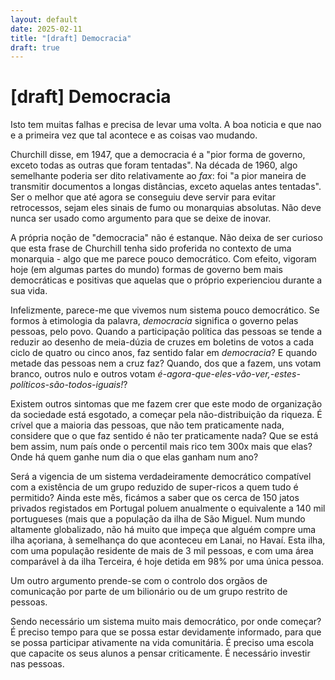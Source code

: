 ```yaml
---
layout: default
date: 2025-02-11
title: "[draft] Democracia"
draft: true
---
```

# [draft] Democracia 

Isto tem muitas falhas e precisa de levar uma volta. A boa noticia e que nao e a
primeira vez que tal acontece e as coisas vao mudando.

Churchill disse, em 1947, que a democracia é a "pior forma de governo, exceto todas as
outras que foram tentadas". Na década de 1960, algo semelhante poderia ser dito
relativamente ao _fax_: foi "a pior maneira de transmitir documentos a longas
distâncias, exceto aquelas antes tentadas". Ser o melhor que até agora se
conseguiu deve servir para evitar retrocessos, sejam eles sinais de fumo ou
monarquias absolutas. Não deve nunca ser usado como argumento para que se deixe
de inovar.

A própria noção de "democracia" não é estanque. Não deixa de ser curioso que
esta frase de Churchill tenha sido proferida no contexto de uma monarquia - algo
que me parece pouco democrático. Com efeito, vigoram hoje (em algumas partes do
mundo) formas de governo bem mais democráticas e positivas que aquelas que o
próprio experienciou durante a sua vida.

Infelizmente, parece-me que vivemos num sistema pouco democrático. Se formos à
etimologia da palavra, _democracia_ significa o governo pelas pessoas, pelo
povo. Quando a participação política das pessoas se tende a reduzir ao desenho
de meia-dúzia de cruzes em boletins de votos a cada ciclo de quatro ou cinco anos,
faz sentido falar em _democracia_? E quando metade das pessoas nem a cruz faz?
Quando, dos que a fazem, uns votam branco, outros nulo e outros votam
_é-agora-que-eles-vão-ver,-estes-políticos-são-todos-iguais!_?

Existem outros sintomas que me fazem crer que este modo de organização da
sociedade está esgotado, a começar pela não-distribuição da riqueza. É crível
que a maioria das pessoas, que não tem praticamente nada, considere que o que
faz sentido é não ter praticamente nada? Que se está bem assim, num país onde o
percentil mais rico tem 300x mais que elas? Onde há quem ganhe num dia o que
elas ganham num ano?

Será a vigencia de um sistema verdadeiramente democrático compatível com a
existência de um grupo reduzido de super-ricos a quem tudo é permitido? Ainda
este mês, ficámos a saber que os cerca de 150 jatos privados registados em
Portugal poluem anualmente o equivalente a 140 mil portugueses (mais que a
população da ilha de São Miguel. Num mundo altamente globalizado, não há muito
que impeça que alguém compre uma ilha açoriana, à semelhança do que aconteceu em
Lanai, no Havaí. Esta ilha, com uma população residente de mais de 3 mil
pessoas, e com uma área comparável à da ilha Terceira, é hoje detida em 98% por
uma única pessoa.

Um outro argumento prende-se com o controlo dos orgãos de comunicação por parte
de um bilionário ou de um grupo restrito de pessoas.

Sendo necessário um sistema muito mais democrático, por onde começar? É preciso
tempo para que se possa estar devidamente informado, para que se possa
participar ativamente na vida comunitária. É preciso uma escola que capacite os
seus alunos a pensar criticamente. É necessário investir nas pessoas.


